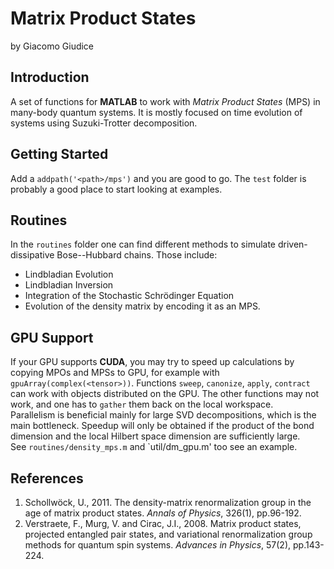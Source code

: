 # Matrix Product States 
by Giacomo Giudice

## Introduction
A set of functions for __MATLAB__ to work with _Matrix Product States_ (MPS) in many-body quantum systems.
It is mostly focused on time evolution of systems using Suzuki-Trotter decomposition.

## Getting Started
Add a `addpath('<path>/mps')` and you are good to go.
The `test` folder is probably a good place to start looking at examples.

## Routines
In the `routines` folder one can find different methods to simulate driven-dissipative Bose--Hubbard chains.
Those include:
* Lindbladian Evolution
* Lindbladian Inversion
* Integration of the Stochastic Schrödinger Equation
* Evolution of the density matrix by encoding it as an MPS.

## GPU Support
If your GPU supports __CUDA__, you may try to speed up calculations by copying MPOs and MPSs to GPU, for example with `gpuArray(complex(<tensor>))`.
Functions `sweep`, `canonize`, `apply`, `contract` can work with objects distributed  on the GPU.
The other functions may not work, and one has to `gather` them back on the local workspace.  
Parallelism is beneficial mainly for large SVD decompositions, which is the main bottleneck.
Speedup will only be obtained if the product of the bond dimension and the local Hilbert space dimension are sufficiently large.  
See `routines/density_mps.m` and `util/dm_gpu.m' too see an example.  

## References
1. Schollwöck, U., 2011. The density-matrix renormalization group in the age of matrix product states. _Annals of Physics_, 326(1), pp.96-192.
2. Verstraete, F., Murg, V. and Cirac, J.I., 2008. Matrix product states, projected entangled pair states, and variational renormalization group methods for quantum spin systems. _Advances in Physics_, 57(2), pp.143-224.
